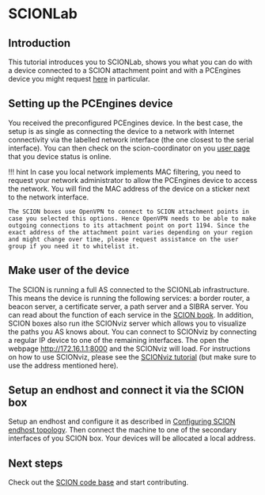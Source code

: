 # SCIONLab

## Introduction

This tutorial introduces you to SCIONLab, shows you what you can do with a device connected to a SCION attachment point and with a PCEngines device you might request [here](https://coord.scionproto.net) in particular.

## Setting up the PCEngines device

You received the preconfigured PCEngines device. In the best case, the setup is as single as connecting the device to a network with Internet connectivity via the labelled network interface (the one closest to the serial interface).
You can then check on the scion-coordinator on you [user page](https://coord.scionproto.net/#/user) that you device status is online.
    
!!! hint
    In case you local network implements MAC filtering, you need to request your network administrator to allow the PCEngines device to access the network. You will find the MAC address of the device on a sticker next to the network interface.

    The SCION boxes use OpenVPN to connect to SCION attachment points in case you selected this options. Hence OpenVPN needs to be able to make outgoing connections to its attachment point on port 1194. Since the exact address of the attachment point varies depending on your region and might change over time, please request assistance on the user group if you need it to whitelist it.

## Make user of the device

The SCION is running a full AS connected to the SCIONLab infrastructure. This means the device is running the following services: a border router, a beacon server, a certificate server, a path server and a SIBRA server. You can read about the function of each service in the [SCION book](https://www.scion-architecture.net/pdf/SCION-book.pdf).
In addition, SCION boxes also run ithe SCIONviz server which allows you to visualize the paths you AS knows about. You can connect to SCIONviz by connecting a regular IP device to one of the remaining interfaces. The open the webpage http://172.16.1.1:8000 and the SCIONviz will load. For instructions on how to use SCIONviz, please see the [SCIONviz tutorial](/as_visualization/browser_asviz.md) (but make sure to use the address mentioned here).

## Setup an endhost and connect it via the SCION box

Setup an endhost and configure it as described in [Configuring SCION endhost topology](/scion-tutorials/general\_scion\_configuration/setup\_endhost/).
Then connect the machine to one of the secondary interfaces of you SCION box. Your devices will be allocated a local address.

## Next steps

Check out the [SCION code base](https://github.com/netsec-ethz/scion) and start contributing.
